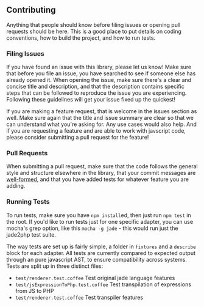 
Contributing
------------

Anything that people should know before filing issues or opening pull requests should be here. This is a good place to put details on coding conventions, how to build the project, and how to run tests.

### Filing Issues

If you have found an issue with this library, please let us know! Make sure that before you file an issue, you have searched to see if someone else has already opened it. When opening the issue, make sure there's a clear and concise title and description, and that the description contains specific steps that can be followed to reproduce the issue you are experiencing. Following these guidelines will get your issue fixed up the quickest!

If you are making a feature request, that is welcome in the issues section as well. Make sure again that the title and issue summary are clear so that we can understand what you're asking for. Any use cases would also help. And if you are requesting a feature and are able to work with javscript code, please consider submitting a pull request for the feature!

### Pull Requests

When submitting a pull request, make sure that the code follows the general style and structure elsewhere in the library, that your commit messages are [well-formed](http://tbaggery.com/2008/04/19/a-note-about-git-commit-messages.html), and that you have added tests for whatever feature you are adding.

### Running Tests

To run tests, make sure you have `npm install`ed, then just run `npm test` in the root. If you'd like to run tests just for one specific adapter, you can use mocha's grep option, like this `mocha -g jade` - this would run just the jade2php test suite.

The way tests are set up is fairly simple, a folder in `fixtures` and a `describe` block for each adapter. All tests are currently compared to expected output through an pure javascript AST, to ensure compatibility across systems.
Tests are split up in three distinct files:
- `test/renderer.test.coffee` Test original jade language features
- `test/jsExpressionToPhp.test.coffee` Test transpilation of expressions from JS to PHP
- `test/renderer.test.coffee` Test transpiler features
